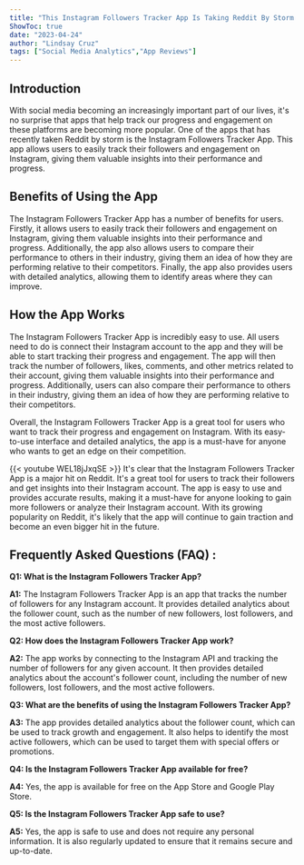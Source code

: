 ```yaml
---
title: "This Instagram Followers Tracker App Is Taking Reddit By Storm!"
ShowToc: true 
date: "2023-04-24"
author: "Lindsay Cruz" 
tags: ["Social Media Analytics","App Reviews"]
---
```

## Introduction

With social media becoming an increasingly important part of our lives, it's no surprise that apps that help track our progress and engagement on these platforms are becoming more popular. One of the apps that has recently taken Reddit by storm is the Instagram Followers Tracker App. This app allows users to easily track their followers and engagement on Instagram, giving them valuable insights into their performance and progress. 

## Benefits of Using the App

The Instagram Followers Tracker App has a number of benefits for users. Firstly, it allows users to easily track their followers and engagement on Instagram, giving them valuable insights into their performance and progress. Additionally, the app also allows users to compare their performance to others in their industry, giving them an idea of how they are performing relative to their competitors. Finally, the app also provides users with detailed analytics, allowing them to identify areas where they can improve. 

## How the App Works

The Instagram Followers Tracker App is incredibly easy to use. All users need to do is connect their Instagram account to the app and they will be able to start tracking their progress and engagement. The app will then track the number of followers, likes, comments, and other metrics related to their account, giving them valuable insights into their performance and progress. Additionally, users can also compare their performance to others in their industry, giving them an idea of how they are performing relative to their competitors. 

Overall, the Instagram Followers Tracker App is a great tool for users who want to track their progress and engagement on Instagram. With its easy-to-use interface and detailed analytics, the app is a must-have for anyone who wants to get an edge on their competition.

{{< youtube WEL18jJxqSE >}} 
It's clear that the Instagram Followers Tracker App is a major hit on Reddit. It's a great tool for users to track their followers and get insights into their Instagram account. The app is easy to use and provides accurate results, making it a must-have for anyone looking to gain more followers or analyze their Instagram account. With its growing popularity on Reddit, it's likely that the app will continue to gain traction and become an even bigger hit in the future.

## Frequently Asked Questions (FAQ) :
**Q1: What is the Instagram Followers Tracker App?**

**A1:** The Instagram Followers Tracker App is an app that tracks the number of followers for any Instagram account. It provides detailed analytics about the follower count, such as the number of new followers, lost followers, and the most active followers.

**Q2: How does the Instagram Followers Tracker App work?**

**A2:** The app works by connecting to the Instagram API and tracking the number of followers for any given account. It then provides detailed analytics about the account's follower count, including the number of new followers, lost followers, and the most active followers.

**Q3: What are the benefits of using the Instagram Followers Tracker App?**

**A3:** The app provides detailed analytics about the follower count, which can be used to track growth and engagement. It also helps to identify the most active followers, which can be used to target them with special offers or promotions.

**Q4: Is the Instagram Followers Tracker App available for free?**

**A4:** Yes, the app is available for free on the App Store and Google Play Store.

**Q5: Is the Instagram Followers Tracker App safe to use?**

**A5:** Yes, the app is safe to use and does not require any personal information. It is also regularly updated to ensure that it remains secure and up-to-date.



